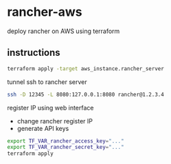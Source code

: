 # rancher-aws

deploy rancher on AWS using terraform

## instructions
```sh
terraform apply -target aws_instance.rancher_server
```
tunnel ssh to rancher server
```sh
ssh -D 12345 -L 8080:127.0.0.1:8080 rancher@1.2.3.4
```
register IP using web interface
* change rancher register IP
* generate API keys
```sh
export TF_VAR_rancher_access_key="..."
export TF_VAR_rancher_secret_key="..."
terraform apply
```

